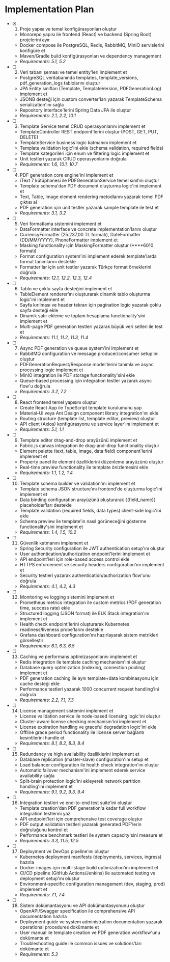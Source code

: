 # Implementation Plan

- [x] 1. Proje yapısı ve temel konfigürasyonları oluştur
  - Monorepo yapısı ile frontend (React) ve backend (Spring Boot) projelerini ayır
  - Docker compose ile PostgreSQL, Redis, RabbitMQ, MinIO servislerini konfigüre et
  - Maven/Gradle build konfigürasyonları ve dependency management
  - _Requirements: 5.1, 5.2_

- [ ] 2. Veri tabanı şeması ve temel entity'leri implement et
  - PostgreSQL veritabanında templates, template_versions, pdf_generation_logs tablolarını oluştur
  - JPA Entity sınıfları (Template, TemplateVersion, PDFGenerationLog) implement et
  - JSONB desteği için custom converter'ları yazarak TemplateSchema serialization'ını sağla
  - Repository interface'lerini Spring Data JPA ile oluştur
  - _Requirements: 2.1, 2.2, 10.1_

- [ ] 3. Template Service temel CRUD operasyonlarını implement et
  - TemplateController REST endpoint'lerini oluştur (POST, GET, PUT, DELETE)
  - TemplateService business logic katmanını implement et
  - Template validation logic'ini ekle (schema validation, required fields)
  - Template kategorileri için enum ve filtering logic implement et
  - Unit testleri yazarak CRUD operasyonlarını doğrula
  - _Requirements: 1.6, 10.1, 10.7_

- [ ] 4. PDF generation core engine'ini implement et
  - iText 7 kütüphanesi ile PDFGenerationService temel sınıfını oluştur
  - Template schema'dan PDF document oluşturma logic'ini implement et
  - Text, Table, Image element rendering metodlarını yazarak temel PDF çıktısı al
  - PDF generation için unit testler yazarak sample template ile test et
  - _Requirements: 3.1, 3.2_

- [ ] 5. Veri formatlama sistemini implement et
  - DataFormatter interface ve concrete implementation'larını oluştur
  - CurrencyFormatter (25.237,00 TL formatı), DateFormatter (DD/MM/YYYY), PhoneFormatter implement et
  - Masking functionality için MaskingFormatter oluştur (****6010 formatı)
  - Format configuration system'ini implement ederek template'larda format tanımlarını destekle
  - Formatter'lar için unit testler yazarak Türkçe format örneklerini doğrula
  - _Requirements: 12.1, 12.2, 12.3, 12.4_

- [ ] 6. Tablo ve çoklu sayfa desteğini implement et
  - TableElement renderer'ını oluşturarak dinamik tablo oluşturma logic'ini implement et
  - Sayfa kırılması ve header tekrarı için pagination logic yazarak çoklu sayfa desteği ekle
  - Dinamik satır ekleme ve toplam hesaplama functionality'sini implement et
  - Multi-page PDF generation testleri yazarak büyük veri setleri ile test et
  - _Requirements: 11.1, 11.2, 11.3, 11.4_

- [ ] 7. Async PDF generation ve queue system'ini implement et
  - RabbitMQ configuration ve message producer/consumer setup'ını oluştur
  - PDFGenerationRequest/Response model'lerini tanımla ve async processing logic implement et
  - MinIO integration ile PDF storage functionality'sini ekle
  - Queue-based processing için integration testler yazarak async flow'u doğrula
  - _Requirements: 3.2, 7.2_

- [ ] 8. React frontend temel yapısını oluştur
  - Create React App ile TypeScript template kurulumunu yap
  - Material-UI veya Ant Design component library integration'ını ekle
  - Routing structure (template list, template editor, preview) oluştur
  - API client (Axios) konfigürasyonu ve service layer'ını implement et
  - _Requirements: 5.1, 1.1_

- [ ] 9. Template editor drag-and-drop arayüzünü implement et
  - Fabric.js canvas integration ile drag-and-drop functionality oluştur
  - Element palette (text, table, image, data field) component'lerini implement et
  - Property panel ile element özelliklerini düzenleme arayüzünü oluştur
  - Real-time preview functionality ile template önizlemesini ekle
  - _Requirements: 1.1, 1.2, 1.4_

- [ ] 10. Template schema builder ve validation'ını implement et
  - Template schema JSON structure'ını frontend'de oluşturma logic'ini implement et
  - Data binding configuration arayüzünü oluşturarak {{field_name}} placeholder'ları destekle
  - Template validation (required fields, data types) client-side logic'ini ekle
  - Schema preview ile template'in nasıl görüneceğini gösterme functionality'sini implement et
  - _Requirements: 1.4, 1.5, 10.2_

- [ ] 11. Güvenlik katmanını implement et
  - Spring Security configuration ile JWT authentication setup'ını oluştur
  - User authentication/authorization endpoint'lerini implement et
  - API endpoint'leri için role-based access control ekle
  - HTTPS enforcement ve security headers configuration'ını implement et
  - Security testleri yazarak authentication/authorization flow'unu doğrula
  - _Requirements: 4.1, 4.2, 4.3_

- [ ] 12. Monitoring ve logging sistemini implement et
  - Prometheus metrics integration ile custom metrics (PDF generation time, success rate) ekle
  - Structured logging (JSON format) ile ELK Stack integration'ını implement et
  - Health check endpoint'lerini oluşturarak Kubernetes readiness/liveness probe'larını destekle
  - Grafana dashboard configuration'ını hazırlayarak sistem metrikleri görselleştir
  - _Requirements: 6.1, 6.3, 6.5_

- [ ] 13. Caching ve performans optimizasyonlarını implement et
  - Redis integration ile template caching mechanism'ini oluştur
  - Database query optimization (indexing, connection pooling) implement et
  - PDF generation caching ile aynı template+data kombinasyonu için cache desteği ekle
  - Performance testleri yazarak 1000 concurrent request handling'ini doğrula
  - _Requirements: 2.2, 7.1, 7.3_

- [ ] 14. License management sistemini implement et
  - License validation service ile node-based licensing logic'ini oluştur
  - Cluster-aware license checking mechanism'ini implement et
  - License expiration handling ve graceful degradation logic'ini ekle
  - Offline grace period functionality ile license server bağlantı kesintilerini handle et
  - _Requirements: 8.1, 8.2, 8.3, 8.4_

- [ ] 15. Redundancy ve high availability özelliklerini implement et
  - Database replication (master-slave) configuration'ını setup et
  - Load balancer configuration ile health check integration'ını oluştur
  - Automatic failover mechanism'ini implement ederek service availability sağla
  - Split-brain protection logic'ini ekleyerek network partition handling'ini implement et
  - _Requirements: 9.1, 9.2, 9.3, 9.4_

- [ ] 16. Integration testleri ve end-to-end test suite'ini oluştur
  - Template creation'dan PDF generation'a kadar full workflow integration testlerini yaz
  - API endpoint'leri için comprehensive test coverage oluştur
  - PDF output validation testleri yazarak generated PDF'lerin doğruluğunu kontrol et
  - Performance benchmark testleri ile system capacity'sini measure et
  - _Requirements: 3.3, 11.5, 12.5_

- [ ] 17. Deployment ve DevOps pipeline'ını oluştur
  - Kubernetes deployment manifests (deployments, services, ingress) hazırla
  - Docker images için multi-stage build optimization'ını implement et
  - CI/CD pipeline (GitHub Actions/Jenkins) ile automated testing ve deployment setup'ını oluştur
  - Environment-specific configuration management (dev, staging, prod) implement et
  - _Requirements: 7.1, 7.4_

- [ ] 18. Sistem dokümantasyonu ve API dokümantasyonunu oluştur
  - OpenAPI/Swagger specification ile comprehensive API documentation hazırla
  - Deployment guide ve system administration documentation yazarak operational procedures dokümante et
  - User manual ile template creation ve PDF generation workflow'unu dokümante et
  - Troubleshooting guide ile common issues ve solutions'ları dokümante et
  - _Requirements: 5.3_